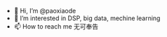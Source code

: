 - 👋 Hi, I’m @paoxiaode
- 👀 I’m interested in DSP, big data, mechine learning
- 📫 How to reach me 无可奉告

<!---
paoxiaode/paoxiaode is a ✨ special ✨ repository because its `README.md` (this file) appears on your GitHub profile.
You can click the Preview link to take a look at your changes.
--->
